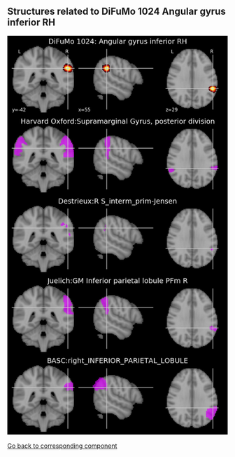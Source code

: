 


## Structures related to DiFuMo 1024 Angular gyrus inferior RH

![951](951.jpg "Structures related to DiFuMo 1024 Angular gyrus inferior RH")

[Go back to corresponding component](https://parietal-inria.github.io/DiFuMo/1024/html/951.html)